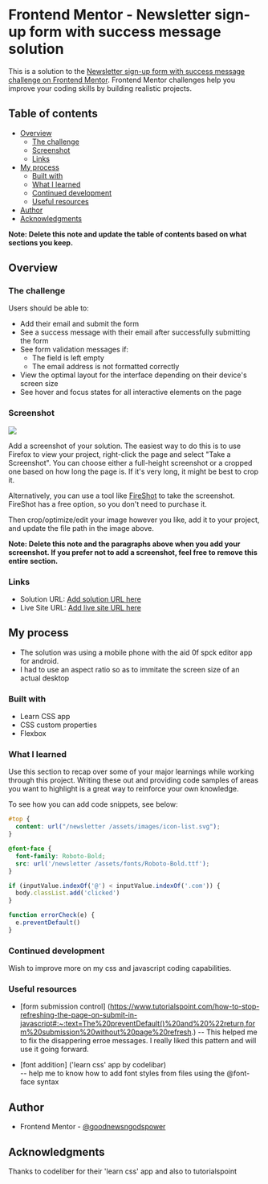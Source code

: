 # Frontend Mentor - Newsletter sign-up form with success message solution

This is a solution to the [Newsletter sign-up form with success message challenge on Frontend Mentor](https://www.frontendmentor.io/challenges/newsletter-signup-form-with-success-message-3FC1AZbNrv). Frontend Mentor challenges help you improve your coding skills by building realistic projects. 

## Table of contents

- [Overview](#overview)
  - [The challenge](#the-challenge)
  - [Screenshot](#screenshot)
  - [Links](#links)
- [My process](#my-process)
  - [Built with](#built-with)
  - [What I learned](#what-i-learned)
  - [Continued development](#continued-development)
  - [Useful resources](#useful-resources)
- [Author](#author)
- [Acknowledgments](#acknowledgments)

**Note: Delete this note and update the table of contents based on what sections you keep.**

## Overview

### The challenge

Users should be able to:

- Add their email and submit the form
- See a success message with their email after successfully submitting the form
- See form validation messages if:
  - The field is left empty
  - The email address is not formatted correctly
- View the optimal layout for the interface depending on their device's screen size
- See hover and focus states for all interactive elements on the page

### Screenshot

![](./screenshot.jpg)

Add a screenshot of your solution. The easiest way to do this is to use Firefox to view your project, right-click the page and select "Take a Screenshot". You can choose either a full-height screenshot or a cropped one based on how long the page is. If it's very long, it might be best to crop it.

Alternatively, you can use a tool like [FireShot](https://getfireshot.com/) to take the screenshot. FireShot has a free option, so you don't need to purchase it. 

Then crop/optimize/edit your image however you like, add it to your project, and update the file path in the image above.

**Note: Delete this note and the paragraphs above when you add your screenshot. If you prefer not to add a screenshot, feel free to remove this entire section.**

### Links

- Solution URL: [Add solution URL here](https://your-solution-url.com)
- Live Site URL: [Add live site URL here](https://your-live-site-url.com)

## My process
- The solution was using a mobile phone with the aid 0f spck editor app for android.
- I had to use an aspect ratio so as to immitate the screen size of an actual desktop

### Built with

- Learn CSS app
- CSS custom properties
- Flexbox

### What I learned

Use this section to recap over some of your major learnings while working through this project. Writing these out and providing code samples of areas you want to highlight is a great way to reinforce your own knowledge.

To see how you can add code snippets, see below:

```css
#top {
  content: url("/newsletter /assets/images/icon-list.svg");
}
```
```css
@font-face {
  font-family: Roboto-Bold;
  src: url('/newsletter /assets/fonts/Roboto-Bold.ttf');
}
```
```js
if (inputValue.indexOf('@') < inputValue.indexOf('.com')) {
  body.classList.add('clicked')  
}
```
```js
function errorCheck(e) {
  e.preventDefault()
}
```

### Continued development

Wish to improve more on my css and javascript coding capabilities.


### Useful resources

- [form submission control] (https://www.tutorialspoint.com/how-to-stop-refreshing-the-page-on-submit-in-javascript#:~:text=The%20preventDefault()%20and%20%22return,form%20submission%20without%20page%20refresh.)
  -- This helped me to fix the disappering erroe messages. I really liked this pattern and will use it going forward.

- [font addition] ('learn css' app by codelibar)  
  -- help me to know how to add font styles from files using the @font-face syntax

## Author

- Frontend Mentor - [@goodnewsngodspower](https://www.frontendmentor.io/profile/goodnewsngodspower)

## Acknowledgments

Thanks to codeliber for their 'learn css' app and also to tutorialspoint

